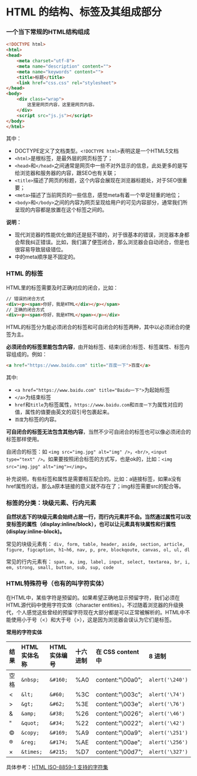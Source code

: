 # HTML 的结构、标签及其组成部分


### 一个当下常规的HTML结构组成

```html
<!DOCTYPE html>
<html>
<head>
	<meta charset="utf-8">
	<meta name="description" content="">
	<meta name="keywords" content="">
	<title>标题</title>
	<link href="css.css" rel="stylesheet">
</head>
<body>
	<div class="wrap">
		这里是网页内容，这里是网页内容。
	</div>
	<script src="js.js"></script>
</body>
</html>
```

其中：

- DOCTYPE定义了文档类型。`<!DOCTYPE html>`表明这是一个HTML5文档
- `<html>`是根标签，是最外层的网页标签了；
- `<head>`和`</head>`之间通常是网页中一些不对外显示的信息，此处更多的是写给浏览器和服务器的内容，跟SEO也有关联；
- `<title>`描述了网页的标题，这个内容会展现在浏览器标题处，对于SEO很重要；
- `<meta>`描述了当前网页的一些信息，感觉meta有着一个举足轻重的地位；
- `<body>`和`</body>`之间的内容为网页呈现给用户的可见内容部分，通常我们所呈现的内容都是放置在这个标签之间的。

**说明：**

- 现代浏览器的性能优化做的还是挺不错的，对于很基本的错误，浏览器本身都会帮我纠正错误。比如，我们漏了便签闭合，那么浏览器会自动闭合，但是也很容易导致层级错位。
- <head>中的meta顺序是不固定的。

### HTML 的标签

HTML里的标签需要及时正确对应的闭合，比如：

```html
// 错误的闭合方式
<div><p><span>你好，我是HTML</div></p></span>
// 正确的闭合方式
<div><p><span>你好，我是HTML</span></p></div>
```

HTML的标签分为能必须闭合的标签和可自闭合的标签两种，其中以必须闭合的便签为主。    

**必须闭合的标签里能包含内容**，由开始标签、结束(闭合)标签、标签属性、标签内容组成的。例如：

```html
<a href="https://www.baidu.com" title="百度一下">百度</a>
```

其中:  
  
* `<a href="https://www.baidu.com" title="Baidu一下">`为起始标签
* `</a>`为结束标签
* `href`和`title`为标签属性，`https://www.baidu.com`和`百度一下`为属性对应的值，属性的值要由英文的双引号包裹起来。
* `百度`为标签的内容。

**可自闭合的标签无法包含其他内容**，当然不少可自闭合的标签也可以像必须闭合的标签那样使用。    

自闭合的标签：如 `<img src="img.jpg" alt="img" />`，`<br/>`, `<input type="text" />`。如果要按照闭合标签的方式写，也是ok的，比如：`<img src="img.jpg" alt="img"></img>`。

补充说明，有些标签和属性是需要相互配合的。比如：a链接标签，如果a没有href属性的话，那么a原本链接的意义就不存在了；img标签需要src的配合等。

### 标签的分类：块级元素、行内元素

**自然状态下的块级元素会始终占居一行，而行内元素并不会。当然通过属性可以改变标签的属性（display:inline/block），也可以让元素具有块属性和行属性(display:inline-block)。**
    
常见的块级元素有： `div, form, table, header, aside, section, article, figure, figcaption, h1~h6, nav, p, pre, blockqoute, canvas, ol, ul, dl`
 
常见的行内元素有： `span, a, img, label, input, select, textarea, br, i, em, strong, small, button, sub, sup, code`

### HTML特殊符号（也有的叫字符实体）

在HTML中，某些字符是预留的。如果希望正确地显示预留字符，我们必须在HTML源代码中使用字符实体（character entities）。不过随着浏览器的升级换代，个人感觉这些曾经的预留字符现在大部分都是可以正常被解析的。HTML中不能使用小于号（<）和大于号（>），这是因为浏览器会误认为它们是标签。

**常用的字符实体**

| 结果        | HTML实体名称          | HTML实体编号  | 十六进制 | 在 CSS content 中 | 8 进制            |
| :-----------|:-------------         |:-----------   |:------   |:-------------     |:-----             |
|  空格       | `&nbsp;`              | `&#160;`      |%A0       |content:"\00a0";   |`alert('\240')`    |
|  <       	  | `&lt;`                | `&#60;`       |%3C       |content:"\003c";   |`alert('\74')`     |
|  >       	  | `&gt;`                | `&#62;`       |%3E       |content:"\003e";   |`alert('\76')`     |
|  &       	  | `&amp;`               | `&#38;`       |%26       |content:"\0026";   |`alert('\46')`     |
|  "       	  | `&quot;`              | `&#34;`       |%22       |content:"\0022";   |`alert('\42')`     |
|  ©       	  | `&copy;`              | `&#169;`      |%A9       |content:"\00a9";   |`alert('\251')`    |
|  ®       	  | `&reg;`               | `&#174;`      |%AE       |content:"\00ae";   |`alert('\256')`    |
|  ×       	  | `&times;`             | `&#215;`      |%D7       |content:"\00d7";   |`alert('\327')`    |

具体参考：[HTML ISO-8859-1 支持的字符集](http://www.w3school.com.cn/tags/html_ref_entities.html)







